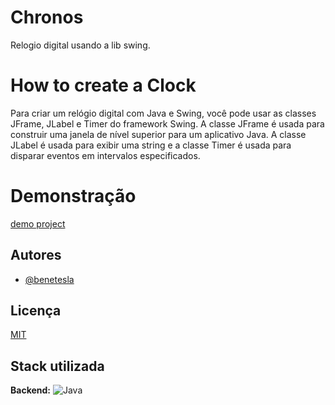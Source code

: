 
# Chronos

Relogio digital usando a lib swing.
# How to create a Clock
Para criar um relógio digital com Java e Swing, você pode usar as classes JFrame, JLabel e Timer do framework Swing. A classe JFrame é usada para construir uma janela de nível superior para um aplicativo Java. 
A classe JLabel é usada para exibir uma string e a classe Timer é usada para disparar eventos em intervalos especificados.

# Demonstração

[demo project](https://github.com/benetesla/Chronos/assets/78994881/f3aff69b-5139-4cc3-b448-bf13bd591af9)
## Autores

- [@benetesla](https://github.com/benetesla?tab=repositories)


## Licença

[MIT](https://choosealicense.com/licenses/mit/)


## Stack utilizada

**Backend:** ![Java](https://img.shields.io/badge/java-%23ED8B00.svg?style=for-the-badge&logo=java&logoColor=white)

